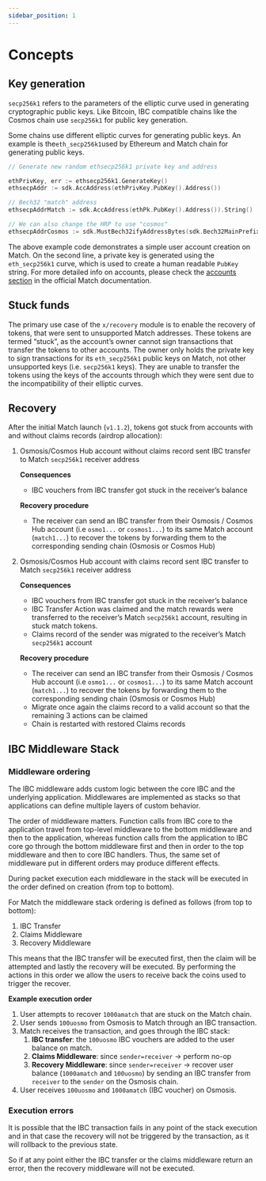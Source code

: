 ```yaml
---
sidebar_position: 1
---
```


# Concepts

## Key generation

`secp256k1` refers to the parameters of the elliptic curve used in generating cryptographic public keys.
Like Bitcoin, IBC compatible chains like the Cosmos chain use `secp256k1` for public key generation.

Some chains use different elliptic curves for generating public keys.
An example is the`eth_secp256k1`used by Ethereum and Match chain for generating public keys.

```go
// Generate new random ethsecp256k1 private key and address

ethPrivKey, err := ethsecp256k1.GenerateKey()
ethsecpAddr := sdk.AccAddress(ethPrivKey.PubKey().Address())

// Bech32 "match" address
ethsecpAddrMatch := sdk.AccAddress(ethPk.PubKey().Address()).String()

// We can also change the HRP to use "cosmos"
ethsecpAddrCosmos := sdk.MustBech32ifyAddressBytes(sdk.Bech32MainPrefix, ethsecpAddr)
```

The above example code demonstrates a simple user account creation on Match.
On the second line, a private key is generated using the `eth_secp256k1` curve,
which is used to create a human readable `PubKey` string.
For more detailed info on accounts,
please check the [accounts section](./../../concepts/accounts#match-accounts)
in the official Match documentation.

## Stuck funds

The primary use case of the `x/recovery` module is to enable the recovery of tokens,
that were sent to unsupported Match addresses.
These tokens are termed “stuck”, as the account’s owner cannot sign transactions
that transfer the tokens to other accounts.
The owner only holds the private key to sign transactions for its `eth_secp256k1` public keys on Match,
not other unsupported keys (i.e. `secp256k1` keys).
They are unable to transfer the tokens using the keys of the accounts through which they were sent
due to the incompatibility of their elliptic curves.

## Recovery

After the initial Match launch (`v1.1.2`), tokens got stuck from accounts with
and without claims records (airdrop allocation):

1. Osmosis/Cosmos Hub account without claims record sent IBC transfer to Match `secp256k1` receiver address

    **Consequences**

    - IBC vouchers from IBC transfer got stuck in the receiver’s balance

    **Recovery procedure**

    - The receiver can send an IBC transfer from their Osmosis / Cosmos Hub account (i.e `osmo1...` or `cosmos1...`)
      to its same Match account (`match1...`) to recover the tokens
      by forwarding them to the corresponding sending chain (Osmosis or Cosmos Hub)

2. Osmosis/Cosmos Hub account with claims record sent IBC transfer to Match `secp256k1` receiver address

    **Consequences**

    - IBC vouchers  from IBC transfer got stuck in the receiver’s balance
    - IBC Transfer Action was claimed
      and the match rewards were transferred to the receiver’s Match `secp256k1` account,
      resulting in stuck match tokens.
    - Claims record of the sender was migrated to the receiver’s Match `secp256k1` account

    **Recovery procedure**

    - The receiver can send an IBC transfer from their Osmosis / Cosmos Hub  account (i.e `osmo1...` or `cosmos1...`)
      to its same Match account (`match1...`) to recover the tokens
      by forwarding them to the corresponding sending chain (Osmosis or Cosmos Hub)
    - Migrate once again the claims record to a valid account so that the remaining 3 actions can be claimed
    - Chain is restarted with restored Claims records

## IBC Middleware Stack

### Middleware ordering

The IBC middleware adds custom logic between the core IBC and the underlying application.
Middlewares are implemented as stacks so that applications can define multiple layers of custom behavior.

The order of middleware matters.
Function calls from IBC core to the application travel from top-level middleware to the bottom middleware
and then to the application,
whereas function calls from the application to IBC core go through the bottom middleware first
and then in order to the top middleware and then to core IBC handlers.
Thus, the same set of middleware put in different orders may produce different effects.

During packet execution each middleware in the stack will be executed in the order defined on creation
(from top to bottom).

For Match the middleware stack ordering is defined as follows (from top to bottom):

1. IBC Transfer
2. Claims Middleware
3. Recovery Middleware

This means that the IBC transfer will be executed first, then the claim will be attempted
and lastly the recovery will be executed.
By performing the actions in this order we allow the users to receive back the coins used to trigger the recover.

**Example execution order**

1. User attempts to recover `1000amatch` that are stuck on the Match chain.
2. User sends `100uosmo` from Osmosis to Match through an IBC transaction.
3. Match receives the transaction, and goes through the IBC stack:
    1. **IBC transfer**: the `100uosmo` IBC vouchers are added to the user balance on match.
    2. **Claims Middleware**: since `sender=receiver` -> perform no-op
    3. **Recovery Middleware**: since `sender=receiver` -> recover user balance (`1000amatch` and `100uosmo`)
       by sending an IBC transfer from `receiver` to the `sender` on the Osmosis chain.
4. User receives `100uosmo` and `1000amatch` (IBC voucher) on Osmosis.

### Execution errors

It is possible that the IBC transaction fails in any point of the stack execution
and in that case the recovery will not be triggered by the transaction, as it will rollback to the previous state.

So if at any point either the IBC transfer or the claims middleware return an error,
then the recovery middleware will not be executed.
